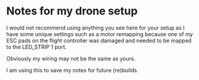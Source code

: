 # Notes for my drone setup

I would not recommend using anything you see here for your setup as I have some unique settings such as a motor remapping because one of my ESC pads on the flight controller was damaged and needed to be mapped to the LED_STRIP 1 port.

Obviously my wiring may not be the same as yours.

I am using this to save my notes for future (re)builds.
